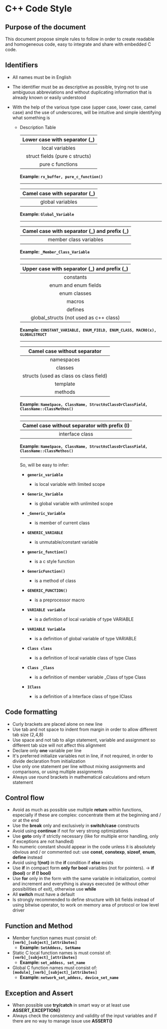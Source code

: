 # C++ Code Style


## Purpose of the document


This document propose simple rules to follow in order to create readable and homogeneous code, easy to integrate and share with embedded C code.


## Identifiers

- All names must be in English
- The identifier must be as descriptive as possible, trying not to use ambiguous abbreviations and without duplicating information that is already known or easily understood
- With the help of the various type case (upper case, lower case, camel case) and the use of underscores, will be intuitive and simple identifying what something is

	* Description Table

		| Lower case with separator (\_) |
		|:------------------------------:|
		| local variables                |
		| struct fields (pure c structs) |
		| pure c functions               |
		
		**Example: `rx_buffer, pure_c_function()`**
		
		***
	
		| Camel case with separator (\_) |
		|:------------------------------:|
		| global variables               |
		
		**Example: `Global_Variable`**
		
		***
    
		| Camel case with separator (\_) and prefix (\_) |
		|:----------------------------------------------:|
		| member class variables                         |
		
		**Example: `_Member_Class_Variable`**
				
		***
    
		| Upper case with separator (\_) and prefix (\_) |
		|:----------------------------------------------:|
		| constants                                      |
		| enum and enum fields                           |
		| enum classes                                   |
		| macros                                         |
		| defines                                        |
		| global_structs (not used as c++ class)         |
		
		**Example: `CONSTANT_VARIABLE, ENUM_FIELD, ENUM_CLASS, MACRO(x), GLOBALSTRUCT`**
		
		***
    
		| Camel case without separator                   |
		|:----------------------------------------------:|
		| namespaces                                     |
		| classes                                        |
		| structs (used as class os class field)         |
		| template                                       |
		| methods                                        |
	
		**Example: `NameSpace, ClassName, StructAsClassOrClassField, ClassName::ClassMethos()`**

		***
		
		| Camel case without separator with prefix (I)   |
		|:----------------------------------------------:|
		| interface class                                |
	
		**Example: `NameSpace, ClassName, StructAsClassOrClassField, ClassName::ClassMethos()`**
		
		***
    
		So, will be easy to infer:
		
		- **`generic_variable`** 
			+ is local variable with limited scope
			
		- **`Generic_Variable`** 
			+ is global variable with unlimited scope 
		
		- **`_Generic_Variable`** 
			+ is member of current class

		- **`GENERIC_VARIABLE`** 
			+ is unmutable/constant variable
			
		- **`generic_function()`** 
			+ is a c style function
			
		- **`GenericFunction()`**
			+ is a method of class

		- **`GENERIC_FUNCTION()`** 
			+ is a preprocessor macro 
			
		- **`VARIABLE variable`**
			+ is a definition of local variable of type VARIABLE

		- **`VARIABLE Variable`**
			+ is a definition of global variable of type VARIABLE
			
		- **`Class class`**
			+ is a definition of local variable class of type Class

		- **`Class _Class`**
			+ is a definition of member variable _Class of type Class
			
		- **`IClass`**
			+ is a definition of a Interface class of type IClass
			
## Code formatting

- Curly brackets are placed alone on new line
- Use tab and not space to indent from margin in order to allow different tab size (2,4,8)
- Use space and not tab to align statement, variable and assignment so different tab size will not affect this alignment
- Declare only **one** variable per line
- It's preferred initialize variables not in line, if not required, in order to divide declaration from initialization
- Use only one statement per line without mixing assignments and comparisons, or using multiple assignments 
- Always use round brackets in mathematical calculations and return statement


## Control flow

- Avoid as much as possible use multiple **return** within functions, especially if these are complex: concentrate them at the beginning and / or at the end
- Use the **break** only and exclusively in **switch/case** constructs
- Avoid using **continue** if not for very strong optimizations
- Use **goto** only if strictly necessary (like for multiple error handling, only if exceptions are not handled)
- No numeric constant should appear in the code unless it is absolutely obvious and / or commented out: use **const**, **constexp**, **sizeof**, **enum**, **define** instead
- Avoid using **!(not)** in the **if** condition if **else** exists
- Use **if** in compact form **only for bool** variables (not for pointers). → **if (bool)** or **if (! bool)**
- Use **for** only in the form with the same variable in initialization, control and increment and everything is always executed (ie without other possibilities of exit), otherwise use **while**
- All **switch** must have a default
- Is strongly recommended to define structure with bit fields instead of using bitwise operator, to work on memory area of protocol or low level driver

## Function and Method

- Member function names must consist of: **`[verb]_[subject]_[attributes]`**
	+ **Example: `SetAddess, SetName`**	
- Static C local function names is must consist of: **`[verb]_[subject]_[attributes]`**
	+ **Example: `set_addess, set_name`**
- Global C function names must consist of: **`[module]_[verb]_[subject]_[attributes]`**
	+ **Example: `network_set_addess, device_set_name`**


## Exception and Assert

- When possible use **try/catch** in smart way or at least use **ASSERT_EXCEPTION()**
- Always check the consistency and validity of the input variables and if there are no way to manage issue use **ASSERT()**




​		
​		

